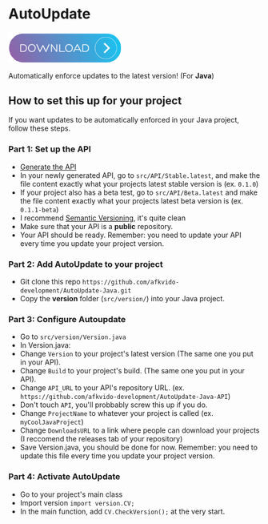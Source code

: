 # AutoUpdate

[<img src="https://raw.githubusercontent.com/afkvido/image-repository/ImageRepo/Modern%20Download%20Button.png" width="225"/>](https://github.com/afkvido-development/AutoUpdate-Java/releases)


Automatically enforce updates to the latest version! (For **Java**)


## How to set this up for your project
If you want updates to be automatically enforced in your Java project, follow these steps.

### Part 1: Set up the API

- [Generate the API](https://github.com/afkvido-development/AutoUpdate-Java-API/generate)
- In your newly generated API, go to `src/API/Stable.latest`, and make the file content exactly what your projects latest stable version is (ex. `0.1.0`)
- If your project also has a beta test, go to `src/API/Beta.latest` and make the file content exactly what your projects latest beta version is (ex. `0.1.1-beta`)
- I recommend [Semantic Versioning](https://semver.org), it's quite clean
- Make sure that your API is a **public** repository.
- Your API should be ready. Remember: you need to update your API every time you update your project version.

### Part 2: Add AutoUpdate to your project

- Git clone this repo `https://github.com/afkvido-development/AutoUpdate-Java.git`
- Copy the **version** folder (`src/version/`) into your Java project.

### Part 3: Configure Autoupdate

- Go to `src/version/Version.java`
- In Version.java:
- Change `Version` to your project's latest version (The same one you put in your API).
- Change `Build` to your project's build. (The same one you put in your API).
- Change `API_URL` to your API's repository URL. (ex. `https://github.com/afkvido-development/AutoUpdate-Java-API`)
- Don't touch `API`, you'll probbably screw this up if you do.
- Change `ProjectName` to whatever your project is called (ex. `myCoolJavaProject`)
- Change `DownloadsURL` to a link where people can download your projects (I reccomend the releases tab of your repository)
- Save Version.java, you should be done for now. Remember: you need to update this file every time you update your project version.

### Part 4: Activate AutoUpdate

- Go to your project's main class
- Import version `import version.CV;`
- In the main function, add `CV.CheckVersion();` at the very start.
